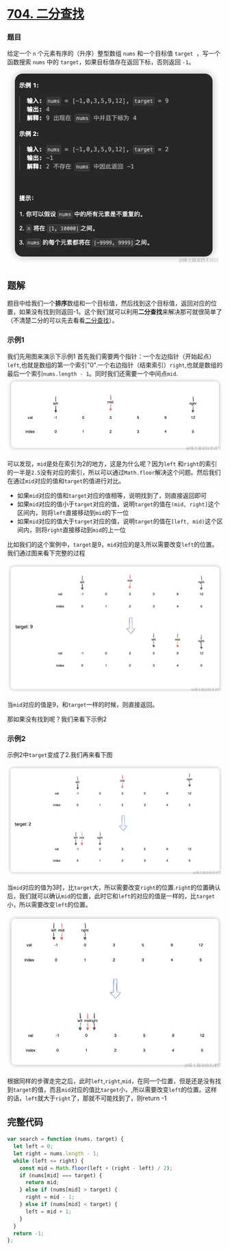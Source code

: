 # [704. 二分查找](https://leetcode.cn/problems/binary-search/)
### 题目
给定一个 `n` 个元素有序的（升序）整型数组 `nums` 和一个目标值 `target`  ，写一个函数搜索 `nums` 中的 `target`，如果目标值存在返回下标，否则返回 `-1`。
![alt text](../public/easy/704/image.png)
## 题解
题目中给我们一个**排序**数组和一个目标值，然后找到这个目标值，返回对应的位置，如果没有找到则返回-1。这个我们就可以利用**二分查找**来解决那可就很简单了（不清楚二分的可以先去看看[二分查找](../common/二分查找)）。
### 示例1
我们先用图来演示下示例1
首先我们需要两个指针：一个左边指针（开始起点）`left`,也就是数组的第一个索引"0".一个右边指针（结束索引）`right`,也就是数组的最后一个索引`nums.length - 1`。同时我们还需要一个中间点`mid`.
![alt text](../public/easy/704/image-1.png)

可以发现，`mid`是处在索引为2的地方，这是为什么呢？因为`left` 和`right`的索引的一半是`2.5`没有对应的索引，所以可以通过`Math.floor`解决这个问题。然后我们在通过`mid`对应的值和`target`的值进行对比。

- 如果`mid`对应的值和`target`对应的值相等，说明找到了，则直接返回即可
- 如果`mid`对应的值小于`target`对应的值，说明`target`的值在`(mid, right]`这个区间内，则将`left`直接移动到`mid`的下一位
- 如果`mid`对应的值大于`target`对应的值，说明`target`的值在`[left, mid)`这个区间内，则将`right`直接移动到`mid`的上一位

比如我们的这个案例中，`target`是9，`mid`对应的是3,所以需要改变`left`的位置。我们通过图来看下完整的过程

![alt text](../public/easy/704/image-2.png)

当`mid`对应的值是9，和`target`一样的时候，则直接返回。

那如果没有找到呢？我们来看下示例2
### 示例2
示例2中`target`变成了2.我们再来看下图

![alt text](../public/easy/704/image-3.png)

当`mid`对应的值为3时，比`target`大，所以需要改变`right`的位置.`right`的位置确认后，我们就可以确认`mid`的位置，此时它和`left`的对应的值是一样的，比`target`小，所以需要改变`left`的位置。

![alt text](../public/easy/704/image-4.png)

根据同样的步骤走完之后，此时`left`,`right`,`mid`，在同一个位置，但是还是没有找到`target`的值，而且`mid`对应的值比`target`小，,所以需要改变`left`的位置。这样的话，`left`就大于`right`了，那就不可能找到了，则return -1

## 完整代码
```js
var search = function (nums, target) {
  let left = 0;
  let right = nums.length - 1;
  while (left <= right) {
    const mid = Math.floor(left + (right - left) / 2);
    if (nums[mid] === target) {
      return mid;
    } else if (nums[mid] > target) {
      right = mid - 1;
    } else if (nums[mid] < target) {
      left = mid + 1;
    }
  }
  return -1;
};
```